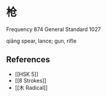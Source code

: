# 枪
Frequency 874
General Standard 1027

qiāng
spear, lance; gun, rifle

## References
- [[HSK 5]]
- [[8 Strokes]]
- [[木 Radical]]